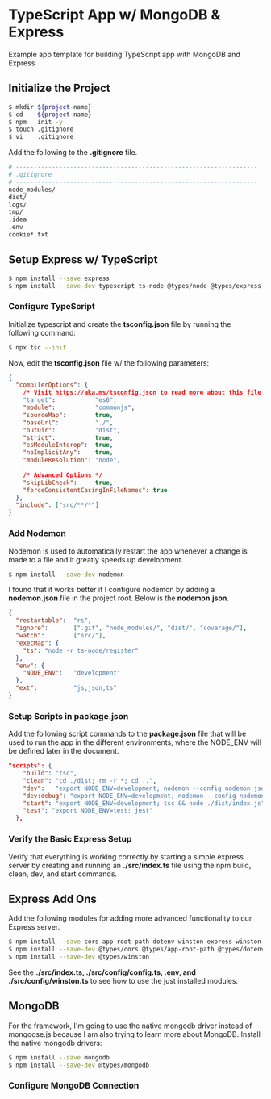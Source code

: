 # TypeScript App w/ MongoDB & Express
Example app template for building TypeScript app with MongoDB and Express

## Initialize the Project

```bash
$ mkdir ${project-name}
$ cd    ${project-name}
$ npm   init -y
$ touch .gitignore
$ vi    .gitignore
```

Add the following to the __.gitignore__ file.

```bash
# -------------------------------------------------------------------
# .gitignore
# -------------------------------------------------------------------
node_modules/
dist/
logs/
tmp/
.idea
.env
cookie*.txt
```

## Setup Express w/ TypeScript

```bash
$ npm install --save express
$ npm install --save-dev typescript ts-node @types/node @types/express
```

### Configure TypeScript
Initialize typescript and create the __tsconfig.json__ file by running the following command:

```bash
$ npx tsc --init
```

Now, edit the __tsconfig.json__ file w/ the following parameters:

```json
{
  "compilerOptions": {
    /* Visit https://aka.ms/tsconfig.json to read more about this file */
    "target":           "es6",
    "module":           "commonjs",
    "sourceMap":        true,
    "baseUrl":          "./",
    "outDir":           "dist",
    "strict":           true, 
    "esModuleInterop":  true,
    "noImplicitAny":    true,
    "moduleResolution": "node",
    
    /* Advanced Options */
    "skipLibCheck":     true,
    "forceConsistentCasingInFileNames": true
  },
  "include": ["src/**/*"]
}
```

### Add Nodemon
Nodemon is used to automatically restart the app whenever a change is made to a file and it greatly speeds up development.

```bash
$ npm install --save-dev nodemon
```

I found that it works better if I configure nodemon by adding a __nodemon.json__ file in the project root. Below is the __nodemon.json__.

```json
{
  "restartable":  "rs",
  "ignore":       [".git", "node_modules/", "dist/", "coverage/"],
  "watch":        ["src/"],
  "execMap": {
    "ts": "node -r ts-node/register"
  },
  "env": {
    "NODE_ENV":   "development"
  },
  "ext":          "js,json,ts"
}
```

### Setup Scripts in package.json
Add the following script commands to the __package.json__ file that will be used to run the app in the different environments, where the NODE_ENV will be defined later in the document.

```json
"scripts": {
    "build": "tsc",
    "clean": "cd ./dist; rm -r *; cd ..",
    "dev":   "export NODE_ENV=development; nodemon --config nodemon.json ./src/index.ts",
    "dev:debug": "export NODE_ENV=development; nodemon --config nodemon.json --inspect-brk src/index.ts",
    "start": "export NODE_ENV=development; tsc && node ./dist/index.js",
    "test": "export NODE_ENV=test; jest"
  },
```

### Verify the Basic Express Setup
Verify that everything is working correctly by starting a simple express server by creating and running an __./src/index.ts__ file using the npm build, clean, dev, and start commands.

## Express Add Ons
Add the following modules for adding more advanced functionality to our Express server.

```bash
$ npm install --save cors app-root-path dotenv winston express-winston
$ npm install --save-dev @types/cors @types/app-root-path @types/dotenv
$ npm install --save-dev @types/winston
```

See the __./src/index.ts, ./src/config/config.ts, .env, and ./src/config/winston.ts__ to see how to use the just installed modules.

## MongoDB
For the framework, I'm going to use the native mongodb driver instead of mongoose.js because I am also trying to learn more about MongoDB. Install the native mongodb drivers:

```bash
$ npm install --save mongodb
$ npm install --save-dev @types/mongodb
```

### Configure MongoDB Connection